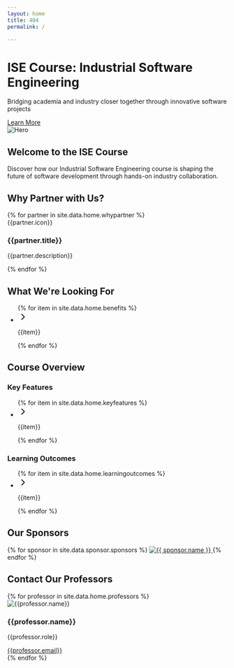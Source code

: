 ```yaml
---
layout: home
title: 404
permalink: /

---
```




<div class="bg-gradient-to-r from-blue-600 to-blue-800 text-white flex items-center max-w-screen ">
  <div class="container mx-auto px-4 py-8 md:py-16">
    <div class="flex flex-col md:flex-row items-center justify-between">
      <div class="md:w-1/2 mb-8 md:mb-0">
        <h1 class="text-4xl md:text-5xl font-bold mb-4">
          ISE Course: Industrial Software Engineering
        </h1>
        <p class="text-xl mb-8">
          Bridging academia and industry closer together through innovative software projects
        </p>
        <a
          href="{{ site.baseurl }}/about"
          class="bg-white text-blue-800 font-semibold py-2 px-4 rounded-lg shadow-lg"
          >Learn More</a
        >
      </div>
      <div class="md:w-1/2">
        <img
          src="{{ site.baseurl }}/assets/images/hero.png"
          alt="Hero"
          class="w-full"
        />
      </div>
    </div>
  </div>
</div>

<main class="   px-4">


 <section class="mb-16 text-center mt-10">
          <h2 class="text-3xl font-bold mb-4">Welcome to the ISE Course</h2>
          <p class="text-xl text-gray-600 max-w-2xl mx-auto">
            Discover how our Industrial Software Engineering course is shaping the future of software development through hands-on industry collaboration.
          </p>
  </section>


  <section class="mb-16">
          <h2 class="text-3xl font-bold mb-8 text-center">Why Partner with Us?</h2>
          <div class="grid grid-cols-1 md:grid-cols-2 lg:grid-cols-4 gap-8">           
           {% for partner in site.data.home.whypartner %}
              <div key={{partner.title}} class="bg-white rounded-lg shadow-md p-6  flex flex-col items-center text-center">
                <div class="h-12 w-12 text-blue-600 mb-4">{{partner.icon}}</div>
                <h3 class="text-xl font-semibold mb-2">{{partner.title}}</h3>
                <p class="text-gray-600">{{partner.description}}</p>
              </div>
            {% endfor %}
          </div>
</section>


<section class="mb-16">
          <div class="bg-white rounded-lg shadow-md p-6">
            <h2 class="text-2xl font-bold mb-4">What We're Looking For</h2>
            <ul class="space-y-2">
              {% for item in site.data.home.benefits %}
                <li  class="flex items-start ">
                  <svg xmlns="http://www.w3.org/2000/svg" width="24" height="24" viewBox="0 0 24 24" fill="none" stroke="currentColor" stroke-width="2" stroke-linecap="round" stroke-linejoin="round" class="lucide lucide-chevron-right h-5 w-5 text-blue-600 mr-2 mt-1 flex-shrink-0"><path d="m9 18 6-6-6-6"></path></svg>
                  <p class="text-black">{{item}}</p>
                </li>
              {% endfor %}
            </ul>
          </div>
</section>


<section class="mb-16">
          <h2 class="text-3xl font-bold mb-8 text-center">Course Overview</h2>
          <div class="grid grid-cols-1 md:grid-cols-2 gap-8">
            <div class="bg-white rounded-lg shadow-md p-6">
              <h3 class="text-xl font-semibold mb-4">Key Features</h3>
              <ul class="space-y-2">
                {% for item in site.data.home.keyfeatures %}
                  <li class="flex items-start">
                     <svg xmlns="http://www.w3.org/2000/svg" width="24" height="24" viewBox="0 0 24 24" fill="none" stroke="currentColor" stroke-width="2" stroke-linecap="round" stroke-linejoin="round" class="lucide lucide-chevron-right h-5 w-5 text-blue-600 mr-2 mt-1 flex-shrink-0"><path d="m9 18 6-6-6-6"></path></svg>
                     <p class="text-black">{{item}}</p>
                  </li>
                {% endfor %}
              </ul>
            </div>
            <div class="bg-white rounded-lg shadow-md p-6">
              <h3 class="text-xl font-semibold mb-4">Learning Outcomes</h3>
              <ul class="space-y-2">
                 {% for item in site.data.home.learningoutcomes %}
                  <li class="flex items-start">
                     <svg xmlns="http://www.w3.org/2000/svg" width="24" height="24" viewBox="0 0 24 24" fill="none" stroke="currentColor" stroke-width="2" stroke-linecap="round" stroke-linejoin="round" class="lucide lucide-chevron-right h-5 w-5 text-blue-600 mr-2 mt-1 flex-shrink-0"><path d="m9 18 6-6-6-6"></path></svg>
                     <p class="text-black">{{item}}</p>
                  </li>
                 {% endfor %}
              </ul>
            </div>
        </div>
</section>


<section class="mb-16">
  <h2 class="text-3xl font-bold mb-8 text-center">Our Sponsors</h2>
  <div class="grid grid-cols-1 md:grid-cols-2 lg:grid-cols-3 gap-8 items-center justify-center">
    {% for sponsor in site.data.sponsor.sponsors %}
      <a href="{{ sponsor.link }}" target="_blank" rel="noopener" class="flex items-center justify-center bg-white p-4 rounded-lg shadow-md transition-transform hover:scale-105">
        <img src="{{ sponsor.image }}" alt="{{ sponsor.name }}" class="max-h-24 object-contain">
      </a>
    {% endfor %}
  </div>
</section>


<section class="mb-16">
        <h2 class="text-3xl font-bold text-center mb-12">Contact Our Professors</h2>
        <div class="grid grid-cols-1 md:grid-cols-3 gap-8 ">
            {% for professor in site.data.home.professors %}
            <div 
              class="flex flex-col items-center bg-white  rounded-lg shadow-md p-6 transition-transform hover:scale-105"
            >
              <div class=" relative mb-4 rounded-full overflow-hidden">
                <Image
                  src="{{professor.image}}"
                  alt={{professor.name}}
                  fill
                  class="object-cover h-[200px]"
                />
              </div>
              <h3 class="text-xl font-semibold mb-1">{{professor.name}}</h3>
              <p class="text-gray-600 mb-3">{{professor.role}}</p>
              <a 
                href="mailto:{{professor.email}}"
                class="inline-flex items-center text-blue-600 hover:text-blue-800 transition-colors"
              >
                {{professor.email}}
              </a>
            </div>
          {% endfor %}
        </div>
  </section>


</main>



